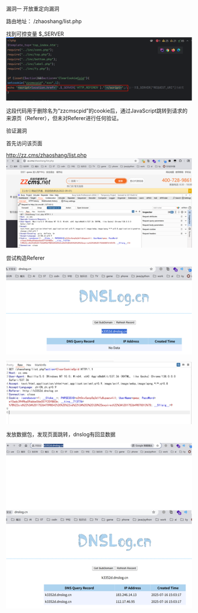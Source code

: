 漏洞一 开放重定向漏洞

路由地址： /zhaoshang/list.php

找到可控变量 $_SERVER
 ![img](images1/图片1.png)

这段代码用于删除名为“zzcmscpid”的cookie后，通过JavaScript跳转到请求的来源页（Referer），但未对Referer进行任何验证。

验证漏洞

首先访问该页面

http://zz.cms/zhaoshang/list.php
 ![img](images1/图片2.png)

 

尝试构造Referer

  ![img](images1/图片3.png)

  ![img](images1/图片4.png)

发放数据包，发现页面跳转，dnslog有回显数据

  ![img](images1/图片5.png)
   ![img](images1/图片6.png)

